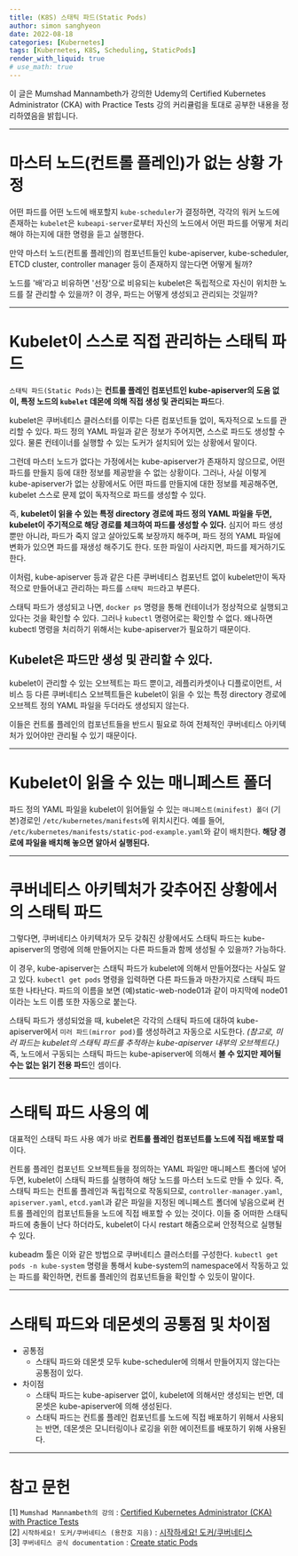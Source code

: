 ```yaml
---
title: (K8S) 스태틱 파드(Static Pods)
author: simon sanghyeon
date: 2022-08-18
categories: [Kubernetes]
tags: [Kubernetes, K8S, Scheduling, StaticPods]
render_with_liquid: true
# use_math: true
---
```

이 글은 Mumshad Mannambeth가 강의한 Udemy의 Certified Kubernetes Administrator (CKA) with Practice Tests 강의 커리큘럼을 토대로 공부한 내용을 정리하였음을 밝힙니다.

---
# 마스터 노드(컨트롤 플레인)가 없는 상황 가정
어떤 파드를 어떤 노드에 배포할지 `kube-scheduler`가 결정하면, 각각의 워커 노드에 존재하는 `kubelet`은 `kubeapi-server`로부터 자신의 노드에서 어떤 파드를 어떻게 처리해야 하는지에 대한 명령을 듣고 실행한다.

만약 마스터 노드(컨트롤 플레인)의 컴포넌트들인 kube-apiserver, kube-scheduler, ETCD cluster, controller manager 등이 존재하지 않는다면 어떻게 될까?

노드를 '배'라고 비유하면 '선장'으로 비유되는 kubelet은 독립적으로 자신이 위치한 노드를 잘 관리할 수 있을까? 이 경우, 파드는 어떻게 생성되고 관리되는 것일까?

---
# Kubelet이 스스로 직접 관리하는 스태틱 파드

`스태틱 파드(Static Pods)`는 **컨트롤 플레인 컴포넌트인 kube-apiserver의 도움 없이, 특정 노드의 `kubelet` 데몬에 의해 직접 생성 및 관리되는 파드**다.

kubelet은 쿠버네티스 클러스터를 이루는 다른 컴포넌트들 없이, 독자적으로 노드를 관리할 수 있다.
파드 정의 YAML 파일과 같은 정보가 주어지면, 스스로 파드도 생성할 수 있다.
물론 컨테이너를 실행할 수 있는 도커가 설치되어 있는 상황에서 말이다.

그런데 마스터 노드가 없다는 가정에서는 kube-apiserver가 존재하지 않으므로, 어떤 파드를 만들지 등에 대한 정보를 제공받을 수 없는 상황이다.
그러나, 사실 이렇게 kube-apiserver가 없는 상황에서도 어떤 파드를 만들지에 대한 정보를 제공해주면, kubelet 스스로 문제 없이 독자적으로 파드를 생성할 수 있다.

즉, **kubelet이 읽을 수 있는 특정 directory 경로에 파드 정의 YAML 파일을 두면, kubelet이 주기적으로 해당 경로를 체크하여 파드를 생성할 수 있다.** 심지어 파드 생성 뿐만 아니라, 파드가 죽지 않고 살아있도록 보장까지 해주며, 파드 정의 YAML 파일에 변화가 있으면 파드를 재생성 해주기도 한다. 또한 파일이 사라지면, 파드를 제거하기도 한다.

이처럼, kube-apiserver 등과 같은 다른 쿠버네티스 컴포넌트 없이 kubelet만이 독자적으로 만들어내고 관리하는 파드를 `스태틱 파드`라고 부른다.

스태틱 파드가 생성되고 나면, `docker ps` 명령을 통해 컨테이너가 정상적으로 실행되고 있다는 것을 확인할 수 있다.
그러나 `kubectl` 명령어로는 확인할 수 없다. 왜나하면 kubectl 명령을 처리하기 위해서는 kube-apiserver가 필요하기 때문이다.

## Kubelet은 파드만 생성 및 관리할 수 있다.
kubelet이 관리할 수 있는 오브젝트는 파드 뿐이고, 레플리카셋이나 디플로이먼트, 서비스 등 다른 쿠버네티스 오브젝트들은 kubelet이 읽을 수 있는 특정 directory 경로에 오브젝트 정의 YAML 파일을 두더라도 생성되지 않는다.

이들은 컨트롤 플레인의 컴포넌트들을 반드시 필요로 하여 전체적인 쿠버네티스 아키텍처가 있어야만 관리될 수 있기 때문이다.

---
# Kubelet이 읽을 수 있는 매니페스트 폴더

파드 정의 YAML 파일을 kubelet이 읽어들일 수 있는 `매니페스트(minifest) 폴더` (기본)경로인 `/etc/kubernetes/manifests`에 위치시킨다.
예를 들어, `/etc/kubernetes/manifests/static-pod-example.yaml`와 같이 배치한다.
**해당 경로에 파일을 배치해 놓으면 알아서 실행된다.**

---
# 쿠버네티스 아키텍처가 갖추어진 상황에서의 스태틱 파드
그렇다면, 쿠버네티스 아키텍처가 모두 갖춰진 상황에서도 스태틱 파드는 kube-apiserver의 명령에 의해 만들어지는 다른 파드들과 함께 생성될 수 있을까? 가능하다.

이 경우, kube-apiserver는 스태틱 파드가 kubelet에 의해서 만들어졌다는 사실도 알고 있다. `kubectl get pods` 명령을 입력하면 다른 파드들과 마찬가지로 스태틱 파드 또한 나타난다. 파드의 이름을 보면 (예)static-web-node01과 같이 마지막에 node01이라는 노드 이름 또한 자동으로 붙는다.

스태틱 파드가 생성되었을 때, kubelet은 각각의 스태틱 파드에 대하여 kube-apiserver에서 `미러 파드(mirror pod)`를 생성하려고 자동으로 시도한다.
*(참고로, 미러 파드는 kubelet의 스태틱 파드를 추적하는 kube-apiserver 내부의 오브젝트다.)*
즉, 노드에서 구동되는 스태틱 파드는 kube-apiserver에 의해서 **볼 수 있지만 제어될 수는 없는 읽기 전용 파드**인 셈이다.

---
# 스태틱 파드 사용의 예
대표적인 스태틱 파드 사용 예가 바로 **컨트롤 플레인 컴포넌트를 노드에 직접 배포할 때**이다.

컨트롤 플레인 컴포넌트 오브젝트들을 정의하는 YAML 파일만 매니페스트 폴더에 넣어두면, kubelet이 스태틱 파드를 실행하여 해당 노드를 마스터 노드로 만들 수 있다.
즉, 스태틱 파드는 컨트롤 플레인과 독립적으로 작동되므로, `controller-manager.yaml`, `apiserver.yaml`, `etcd.yaml`과 같은 파일을 지정된 메니페스트 폴더에 넣음으로써 컨트롤 플레인의 컴포넌트들을 노드에 직접 배포할 수 있는 것이다. 이들 중 어떠한 스태틱 파드에 충돌이 난다 하더라도, kubelet이 다시 restart 해줌으로써 안정적으로 실행될 수 있다.

kubeadm 툴은 이와 같은 방법으로 쿠버네티스 클러스터를 구성한다. `kubectl get pods -n kube-system` 명령을 통해서 kube-system의 namespace에서 작동하고 있는 파드를 확인하면, 컨트롤 플레인의 컴포넌트들을 확인할 수 있듯이 말이다.

---
# 스태틱 파드와 데몬셋의 공통점 및 차이점
- 공통점
    - 스태틱 파드와 데몬셋 모두 kube-scheduler에 의해서 만들어지지 않는다는 공통점이 있다.
- 차이점
    - 스태틱 파드는 kube-apiserver 없이, kubelet에 의해서만 생성되는 반면, 데몬셋은 kube-apiserver에 의해 생성된다.
    - 스태틱 파드는 컨트롤 플레인 컴포넌트를 노드에 직접 배포하기 위해서 사용되는 반면, 데몬셋은 모니터링이나 로깅을 위한 에이전트를 배포하기 위해 사용된다.


---
# 참고 문헌

[1] `Mumshad Mannambeth의 강의` : [Certified Kubernetes Administrator (CKA) with Practice Tests](https://www.udemy.com/course/certified-kubernetes-administrator-with-practice-tests/)<br>
[2] `시작하세요! 도커/쿠버네티스 (용찬호 지음)` : [시작하세요! 도커/쿠버네티스](http://www.yes24.com/Product/Goods/84927385)<br>
[3] `쿠버네티스 공식 documentation` : [Create static Pods](https://kubernetes.io/docs/tasks/configure-pod-container/static-pod/)
